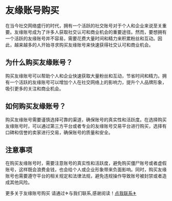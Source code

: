 # 友缘账号购买

在当今社交网络盛行的时代，拥有一个活跃的社交账号对于个人和企业来说至关重要。友缘账号成为了许多人获取社交认可和商业机会的重要途径。然而，要想拥有一个活跃的友缘账号并不容易，需要花费大量时间和精力来积累粉丝和互动。因此，越来越多的人开始寻求购买友缘账号来快速获得社交认可和商业机会。

## 为什么购买友缘账号？

购买友缘账号可以帮助个人和企业快速获取大量粉丝和互动，节省时间和精力。拥有一个活跃的友缘账号可以增加个人在社交网络上的影响力，提升个人品牌形象，吸引更多的关注和商业机会。

## 如何购买友缘账号？

购买友缘账号需要谨慎选择可靠的渠道，确保账号的真实性和活跃度。在选择购买友缘账号时，可以通过第三方平台或者专业的友缘账号交易平台进行购买，选择有口碑和信誉的卖家进行交易，确保账号的质量和安全。

## 注意事项

在购买友缘账号时，需要注意账号的真实性和活跃度，避免购买僵尸账号或者虚假账号，这样既会浪费金钱，也会给个人或企业形象带来负面影响。同时，购买友缘账号也需要遵守平台的相关规定和法律法规，避免违规操作导致账号被封禁或者造成其他风险。

更多关于友缘账号购买 请通过✈与我们联系,感谢阅读！[点我联系✈](https://faq.G208.com)